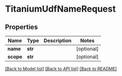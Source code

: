 # TitaniumUdfNameRequest


## Properties
Name | Type | Description | Notes
------------ | ------------- | ------------- | -------------
**name** | **str** |  | [optional] 
**scope** | **str** |  | [optional] 

[[Back to Model list]](../README.md#documentation-for-models) [[Back to API list]](../README.md#documentation-for-api-endpoints) [[Back to README]](../README.md)


